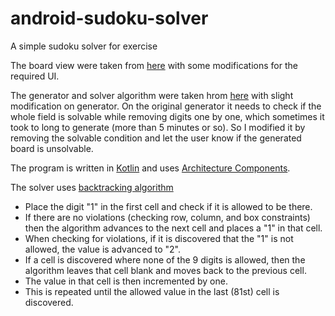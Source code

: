 # android-sudoku-solver
A simple sudoku solver for exercise

The board view were taken from [here](https://github.com/patrickfeltes/sudoku-android-kotlin) with some modifications for the required UI.

The generator and solver algorithm were taken hrom [here](https://medium.com/@typical.dev/lets-make-the-sudoku-generator-library-in-kotlin-8e0dd45c72b6) with slight modification on generator.
On the original generator it needs to check if the whole field is solvable while removing digits one by one, which sometimes it took to long to generate (more than 5 minutes or so).
So I modified it by removing the solvable condition and let the user know if the generated board is unsolvable.

The program is written in [Kotlin](https://kotlinlang.org/) and uses [Architecture Components](https://developer.android.com/topic/libraries/architecture/).

The solver uses [backtracking algorithm](https://en.wikipedia.org/wiki/Sudoku_solving_algorithms)
- Place the digit "1" in the first cell and check if it is allowed to be there.
- If there are no violations (checking row, column, and box constraints) then the algorithm advances to the next cell and places a "1" in that cell.
- When checking for violations, if it is discovered that the "1" is not allowed, the value is advanced to "2".
- If a cell is discovered where none of the 9 digits is allowed, then the algorithm leaves that cell blank and moves back to the previous cell.
- The value in that cell is then incremented by one.
- This is repeated until the allowed value in the last (81st) cell is discovered.
